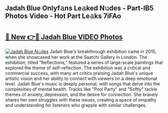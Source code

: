 ## Jadah Blue Onlyf𝚊ns Le𝚊ked N𝚞des - Part-IB5 Photos Video - Hot Part Le𝚊ks 7iFAo

# <h2><a href="http://ab38928.deff.icu/?id=Jadah+Blue">🔗 New 👉🔴 Jadah Blue VIDEO Photos</a></h2>

[![Jadah Blue N𝚞des](https://i.imgur.com/rIISA9y.gif)](http://ab38928.deff.icu/?id=Jadah+Blue)
Jadah Blue's breakthrough exhibition came in 2015, when she showcased her work at the Saatchi Gallery in London. The exhibition, titled "Reflections," featured a series of large-scale paintings that explored the theme of self-reflection. The exhibition was a critical and commercial success, with many art critics praising Jadah Blue's unique artistic vision and her ability to connect with viewers on a deep emotional level. Jadah Blue's music is deeply personal, with songs that delve into the complexities of mental health. Tracks like "Pool Party" and "Softly" tackle themes of anxiety, depression, and the desire for connection. She bravely shares her own struggles with these issues, creating a space of empathy and understanding for listeners who grapple with similar challenges.
